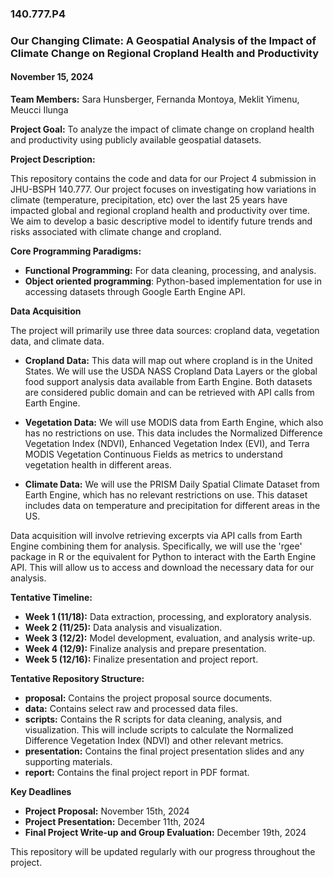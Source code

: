 ### 140.777.P4
### Our Changing Climate: A Geospatial Analysis of the Impact of Climate Change on Regional Cropland Health and Productivity
#### November 15, 2024

**Team Members:** Sara Hunsberger, Fernanda Montoya, Meklit Yimenu, Meucci Ilunga

**Project Goal:** To analyze the impact of climate change on cropland health and productivity using publicly available geospatial datasets.

**Project Description:**

This repository contains the code and data for our Project 4 submission in JHU-BSPH 140.777. Our project focuses on investigating how variations in climate (temperature, precipitation, etc) over the last 25 years have impacted global and regional cropland health and productivity over time. We aim to develop a basic descriptive model to identify future trends and risks associated with climate change and cropland.

**Core Programming Paradigms:**

* **Functional Programming:** For data cleaning, processing, and analysis.
* **Object oriented programming**: Python-based implementation for use in accessing datasets through Google Earth Engine API.   

**Data Acquisition**

The project will primarily use three data sources: cropland data, vegetation data, and climate data.

*   **Cropland Data:** This data will map out where cropland is in the United States. We will use the USDA NASS Cropland Data Layers or the global food support analysis data available from Earth Engine. Both datasets are considered public domain and can be retrieved with API calls from Earth Engine.
    
*   **Vegetation Data:** We will use MODIS data from Earth Engine, which also has no restrictions on use. This data includes the Normalized Difference Vegetation Index (NDVI), Enhanced Vegetation Index (EVI), and Terra MODIS Vegetation Continuous Fields as metrics to understand vegetation health in different areas.
    
*   **Climate Data:** We will use the PRISM Daily Spatial Climate Dataset from Earth Engine, which has no relevant restrictions on use. This dataset includes data on temperature and precipitation for different areas in the US.

Data acquisition will involve retrieving excerpts via API calls from Earth Engine combining them for analysis. Specifically, we will use the 'rgee' package in R or the equivalent for Python to interact with the Earth Engine API. This will allow us to access and download the necessary data for our analysis.

**Tentative Timeline:**
* **Week 1 (11/18):** Data extraction, processing, and exploratory analysis.
* **Week 2 (11/25):** Data analysis and visualization.
* **Week 3 (12/2):** Model development, evaluation, and analysis write-up.
* **Week 4 (12/9):** Finalize analysis and prepare presentation.
* **Week 5 (12/16):**  Finalize presentation and project report.

**Tentative Repository Structure:**
* **proposal:** Contains the project proposal source documents.
* **data:** Contains select raw and processed data files.
* **scripts:** Contains the R scripts for data cleaning, analysis, and visualization. This will include scripts to calculate the Normalized Difference Vegetation Index (NDVI) and other relevant metrics.
* **presentation:** Contains the final project presentation slides and any supporting materials.
* **report:** Contains the final project report in PDF format.

**Key Deadlines**
*   **Project Proposal:** November 15th, 2024
*   **Project Presentation:** December 11th, 2024
*   **Final Project Write-up and Group Evaluation:** December 19th, 2024

This repository will be updated regularly with our progress throughout the project.
